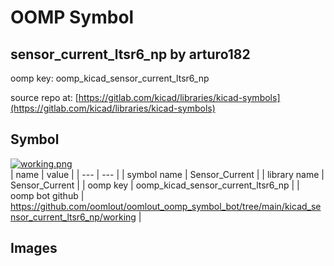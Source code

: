 # OOMP Symbol  
## sensor_current_ltsr6_np  by arturo182  
  
oomp key: oomp_kicad_sensor_current_ltsr6_np  
  
source repo at: [https://gitlab.com/kicad/libraries/kicad-symbols](https://gitlab.com/kicad/libraries/kicad-symbols)  
## Symbol  
  
[![working.png](working_600.png)](working.png)  
| name | value | 
| --- | --- | 
| symbol name | Sensor_Current | 
| library name | Sensor_Current | 
| oomp key | oomp_kicad_sensor_current_ltsr6_np | 
| oomp bot github | https://github.com/oomlout/oomlout_oomp_symbol_bot/tree/main/kicad_sensor_current_ltsr6_np/working | 
## Images  
